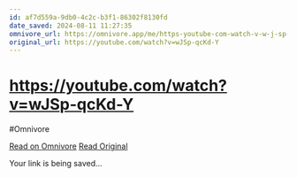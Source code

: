```yaml
---
id: af7d559a-9db0-4c2c-b3f1-86302f8130fd
date_saved: 2024-08-11 11:27:35
omnivore_url: https://omnivore.app/me/https-youtube-com-watch-v-w-j-sp-qc-kd-y-1913f4336a6
original_url: https://youtube.com/watch?v=wJSp-qcKd-Y
---
```


# https://youtube.com/watch?v=wJSp-qcKd-Y
#Omnivore
 
[Read on Omnivore](https://omnivore.app/me/https-youtube-com-watch-v-w-j-sp-qc-kd-y-1913f4336a6)
[Read Original](https://youtube.com/watch?v=wJSp-qcKd-Y)
 
Your link is being saved...